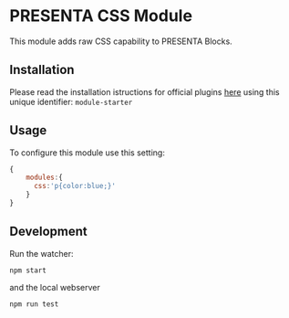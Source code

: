 # PRESENTA CSS Module

This module adds raw CSS capability to PRESENTA Blocks.

## Installation

Please read the installation istructions for official plugins [here](https://lib.presenta.cc/extend/#install-an-official-plugin) using this unique identifier: `module-starter`

## Usage

To configure this module use this setting:

```js
{
    modules:{
      css:'p{color:blue;}'
    }
}
```


## Development

Run the watcher:

    npm start

and the local webserver

    npm run test



